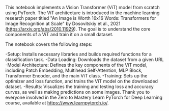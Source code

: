 This notebook implements a Vision Transformer (ViT) model from scratch using PyTorch. The ViT architecture is introduced in the machine learning research paper titled "An Image is Worth 16x16 Words: Transformers for Image Recognition at Scale" by Dosovitskiy et al., 2021 (https://arxiv.org/abs/2010.11929). The goal is to understand the core components of a ViT and train it on a small dataset.

The notebook covers the following steps:

-Setup: Installs necessary libraries and builds required functions for a classification task.
-Data Loading: Downloads the dataset from a given URL
-Model Architecture: Defines the key components of the ViT model, including Patch Embedding, Multihead Self-Attention, MLP Block, Transformer Encoder, and the main ViT class.
-Training: Sets up the optimizer and loss function, and trains the ViT model on the downloaded dataset.
-Results: Visualizes the training and testing loss and accuracy curves, as well as making predictions on some images.
Thank you to everyone involved in the Zero to Mastery Learn PyTorch for Deep Learning course, available at https://www.learnpytorch.io/.
